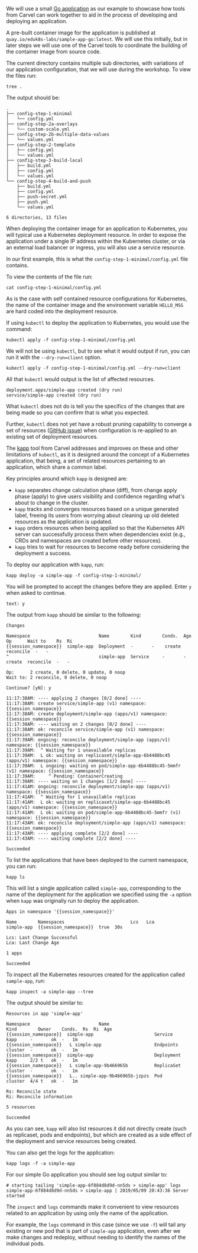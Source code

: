 We will use a small [Go application](https://github.com/eduk8s-labs/sample-app-go) as our example to showcase how tools from Carvel can work together to aid in the process of developing and deploying an application.

A pre-built container image for the application is published at `quay.io/eduk8s-labs/sample-app-go:latest`. We will use this initially, but in later steps we will use one of the Carvel tools to coordinate the building of the container image from source code.

The current directory contains multiple sub directories, with variations of our application configuration, that we will use during the workshop. To view the files run:

```execute
tree .
```

The output should be:

```
.
├── config-step-1-minimal
│   └── config.yml
├── config-step-2a-overlays
│   └── custom-scale.yml
├── config-step-2b-multiple-data-values
│   └── values.yml
├── config-step-2-template
│   ├── config.yml
│   └── values.yml
├── config-step-3-build-local
│   ├── build.yml
│   ├── config.yml
│   └── values.yml
└── config-step-4-build-and-push
    ├── build.yml
    ├── config.yml
    ├── push-secret.yml
    ├── push.yml
    └── values.yml

6 directories, 13 files
```

When deploying the container image for an application to Kubernetes, you will typical use a Kubernetes deployment resource. In order to expose the application under a single IP address within the Kubernetes cluster, or via an external load balancer or ingress, you will also use a service resource.

In our first example, this is what the `config-step-1-minimal/config.yml` file contains.

To view the contents of the file run:

```execute
cat config-step-1-minimal/config.yml
```

As is the case with self contained resource configurations for Kubernetes, the name of the container image and the environment variable `HELLO_MSG` are hard coded into the deployment resource.

If using `kubectl` to deploy the application to Kubernetes, you would use the command:

```
kubectl apply -f config-step-1-minimal/config.yml
```

We will not be using `kubectl`, but to see what it would output if run, you can run it with the `--dry-run=client` option.

```execute
kubectl apply -f config-step-1-minimal/config.yml --dry-run=client
```

All that `kubectl` would output is the list of affected resources.

```
deployment.apps/simple-app created (dry run)
service/simple-app created (dry run)
```

What `kubectl` does not do is tell you the specifics of the changes that are being made so you can confirm that is what you expected.

Further, `kubectl` does not yet have a robust pruning capability to converge a set of resources ([GitHub issue](https://github.com/kubernetes/kubectl/issues/572)) when configuration is re-applied to an existing set of deployment resources.

The [kapp](https://get-kapp.io/) tool from Carvel addresses and improves on these and other limitations of `kubectl`, as it is designed around the concept of a Kubernetes application, that being, a set of related resources pertaining to an application, which share a common label.

Key principles around which `kapp` is designed are:

* `kapp` separates change calculation phase (diff), from change apply phase (apply) to give users visibility and confidence regarding what's about to change in the cluster.
* `kapp` tracks and converges resources based on a unique generated label, freeing its users from worrying about cleaning up old deleted resources as the application is updated.
* `kapp` orders resources when being applied so that the Kubernetes API server can successfully process them when dependencies exist (e.g., CRDs and namespaces are created before other resources).
* `kapp` tries to wait for resources to become ready before considering the deployment a success.

To deploy our application with `kapp`, run:

```execute
kapp deploy -a simple-app -f config-step-1-minimal/
```

You will be prompted to accept the changes before they are applied. Enter `y` when asked to continue.

```terminal:input
text: y
```

The output from `kapp` should be similar to the following:

```
Changes

Namespace                          Name        Kind        Conds.  Age  Op      Wait to    Rs  Ri
{{session_namespace}}  simple-app  Deployment  -       -    create  reconcile  -   -
^                                  simple-app  Service     -       -    create  reconcile  -   -

Op:      2 create, 0 delete, 0 update, 0 noop
Wait to: 2 reconcile, 0 delete, 0 noop

Continue? [yN]: y

11:17:38AM: ---- applying 2 changes [0/2 done] ----
11:17:38AM: create service/simple-app (v1) namespace: {{session_namespace}}
11:17:38AM: create deployment/simple-app (apps/v1) namespace: {{session_namespace}}
11:17:38AM: ---- waiting on 2 changes [0/2 done] ----
11:17:38AM: ok: reconcile service/simple-app (v1) namespace: {{session_namespace}}
11:17:39AM: ongoing: reconcile deployment/simple-app (apps/v1) namespace: {{session_namespace}}
11:17:39AM:  ^ Waiting for 1 unavailable replicas
11:17:39AM:  L ok: waiting on replicaset/simple-app-6b4488bc45 (apps/v1) namespace: {{session_namespace}}
11:17:39AM:  L ongoing: waiting on pod/simple-app-6b4488bc45-5mmfr (v1) namespace: {{session_namespace}}
11:17:39AM:     ^ Pending: ContainerCreating
11:17:39AM: ---- waiting on 1 changes [1/2 done] ----
11:17:41AM: ongoing: reconcile deployment/simple-app (apps/v1) namespace: {{session_namespace}}
11:17:41AM:  ^ Waiting for 1 unavailable replicas
11:17:41AM:  L ok: waiting on replicaset/simple-app-6b4488bc45 (apps/v1) namespace: {{session_namespace}}
11:17:41AM:  L ok: waiting on pod/simple-app-6b4488bc45-5mmfr (v1) namespace: {{session_namespace}}
11:17:43AM: ok: reconcile deployment/simple-app (apps/v1) namespace: {{session_namespace}}
11:17:43AM: ---- applying complete [2/2 done] ----
11:17:43AM: ---- waiting complete [2/2 done] ----

Succeeded
```

To list the applications that have been deployed to the current namespace, you can run:

```execute-1
kapp ls
```

This will list a single application called `simple-app`, corresponding to the name of the deployment for the application we specified using the `-a` option when `kapp` was originally run to deploy the application.

```
Apps in namespace '{{session_namespace}}'

Name        Namespaces                         Lcs   Lca
simple-app  {{session_namespace}}  true  30s

Lcs: Last Change Successful
Lca: Last Change Age

1 apps

Succeeded
```

To inspect all the Kubernetes resources created for the application called `sample-app`, run:

```execute
kapp inspect -a simple-app --tree
```

The output should be similar to:

```
Resources in app 'simple-app'

Namespace                          Name                             Kind        Owner    Conds.  Rs  Ri  Age
{{session_namespace}}  simple-app                       Service     kapp     -       ok  -   1m
{{session_namespace}}   L simple-app                    Endpoints   cluster  -       ok  -   1m
{{session_namespace}}  simple-app                       Deployment  kapp     2/2 t   ok  -   1m
{{session_namespace}}   L simple-app-9b466965b          ReplicaSet  cluster  -       ok  -   1m
{{session_namespace}}   L.. simple-app-9b466965b-jzpzs  Pod         cluster  4/4 t   ok  -   1m

Rs: Reconcile state
Ri: Reconcile information

5 resources

Succeeded
```

As you can see, `kapp` will also list resources it did not directly create (such as replicaset, pods and endpoints), but which are created as a side effect of the deployment and service resources being created.

You can also get the logs for the application:

```execute
kapp logs -f -a simple-app
```

For our simple Go application you should see log output similar to:

```
# starting tailing 'simple-app-6f884d8d9d-nn5ds > simple-app' logs
simple-app-6f884d8d9d-nn5ds > simple-app | 2019/05/09 20:43:36 Server started
```

The `inspect` and `logs` commands make it convenient to view resources related to an application by using only the name of the application.

For example, the `logs` command in this case (since we use `-f`) will tail any existing or new pod that is part of `simple-app` application, even after we make changes and redeploy, without needing to identify the names of the individual pods.
